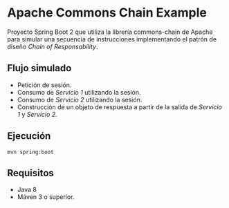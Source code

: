 # Apache Commons Chain Example

Proyecto Spring Boot 2 que utiliza la librería commons-chain de Apache para
simular una secuencia de instrucciones implementando el patrón de diseño *Chain of Responsability*.

## Flujo simulado

* Petición de sesión.
* Consumo de *Servicio 1* utilizando la sesión.
* Consumo de *Servicio 2* utilizando la sesión.
* Construcción de un objeto de respuesta a partir de la salida de
*Servicio 1* y *Servicio 2*.

## Ejecución

```
mvn spring:boot
```

## Requisitos

* Java 8
* Maven 3 o superior.